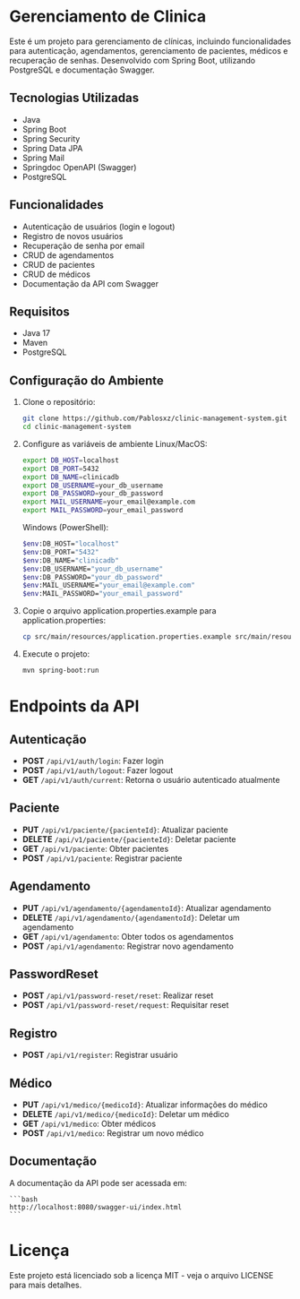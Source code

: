# Gerenciamento de Clinica

Este é um projeto para gerenciamento de clínicas, incluindo funcionalidades para autenticação, agendamentos, gerenciamento de pacientes, médicos e recuperação de senhas. Desenvolvido com Spring Boot, utilizando PostgreSQL e documentação Swagger.

## Tecnologias Utilizadas

- Java
- Spring Boot
- Spring Security
- Spring Data JPA
- Spring Mail
- Springdoc OpenAPI (Swagger)
- PostgreSQL

## Funcionalidades

- Autenticação de usuários (login e logout)
- Registro de novos usuários
- Recuperação de senha por email
- CRUD de agendamentos
- CRUD de pacientes
- CRUD de médicos
- Documentação da API com Swagger

## Requisitos

- Java 17
- Maven
- PostgreSQL

## Configuração do Ambiente

1. Clone o repositório:
   ```bash
   git clone https://github.com/Pablosxz/clinic-management-system.git
   cd clinic-management-system

2. Configure as variáveis de ambiente
   Linux/MacOS:
   ```bash
   export DB_HOST=localhost
   export DB_PORT=5432
   export DB_NAME=clinicadb
   export DB_USERNAME=your_db_username
   export DB_PASSWORD=your_db_password
   export MAIL_USERNAME=your_email@example.com
   export MAIL_PASSWORD=your_email_password
   ```
   
   Windows (PowerShell):
   ```bash
   $env:DB_HOST="localhost"
   $env:DB_PORT="5432"
   $env:DB_NAME="clinicadb"
   $env:DB_USERNAME="your_db_username"
   $env:DB_PASSWORD="your_db_password"
   $env:MAIL_USERNAME="your_email@example.com"
   $env:MAIL_PASSWORD="your_email_password"
   ```
3. Copie o arquivo application.properties.example para application.properties:
   ```bash
   cp src/main/resources/application.properties.example src/main/resources/application.properties

4. Execute o projeto:
   ```bash
   mvn spring-boot:run

# Endpoints da API

## Autenticação
- **POST** `/api/v1/auth/login`: Fazer login
- **POST** `/api/v1/auth/logout`: Fazer logout
- **GET** `/api/v1/auth/current`: Retorna o usuário autenticado atualmente

## Paciente
- **PUT** `/api/v1/paciente/{pacienteId}`: Atualizar paciente
- **DELETE** `/api/v1/paciente/{pacienteId}`: Deletar paciente
- **GET** `/api/v1/paciente`: Obter pacientes
- **POST** `/api/v1/paciente`: Registrar paciente

## Agendamento
- **PUT** `/api/v1/agendamento/{agendamentoId}`: Atualizar agendamento
- **DELETE** `/api/v1/agendamento/{agendamentoId}`: Deletar um agendamento
- **GET** `/api/v1/agendamento`: Obter todos os agendamentos
- **POST** `/api/v1/agendamento`: Registrar novo agendamento

## PasswordReset
- **POST** `/api/v1/password-reset/reset`: Realizar reset
- **POST** `/api/v1/password-reset/request`: Requisitar reset

## Registro
- **POST** `/api/v1/register`: Registrar usuário

## Médico
- **PUT** `/api/v1/medico/{medicoId}`: Atualizar informações do médico
- **DELETE** `/api/v1/medico/{medicoId}`: Deletar um médico
- **GET** `/api/v1/medico`: Obter médicos
- **POST** `/api/v1/medico`: Registrar um novo médico

## Documentação
A documentação da API pode ser acessada em:

    ```bash
    http://localhost:8080/swagger-ui/index.html
    ```

# Licença
Este projeto está licenciado sob a licença MIT - veja o arquivo LICENSE para mais detalhes.
